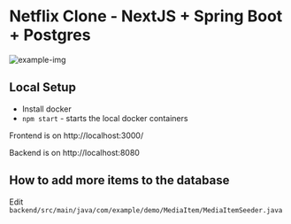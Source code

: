 # Netflix Clone - NextJS + Spring Boot + Postgres

![example-img](https://github.com/LeoTheG/netflix-springboot-next/assets/6187214/be8d6962-9e10-435e-abe0-462486bc8278)

## Local Setup

- Install docker
- `npm start` - starts the local docker containers

Frontend is on http://localhost:3000/

Backend is on http://localhost:8080

## How to add more items to the database

Edit `backend/src/main/java/com/example/demo/MediaItem/MediaItemSeeder.java`
